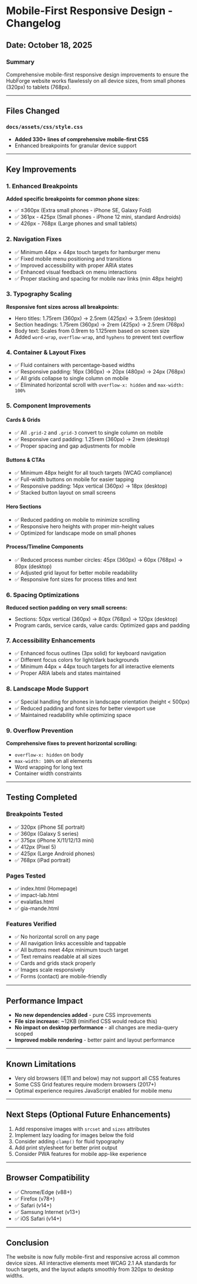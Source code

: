 # Mobile-First Responsive Design - Changelog

## Date: October 18, 2025

### Summary
Comprehensive mobile-first responsive design improvements to ensure the HubForge website works flawlessly on all device sizes, from small phones (320px) to tablets (768px).

---

## Files Changed

### `docs/assets/css/style.css`
- **Added 330+ lines of comprehensive mobile-first CSS**
- Enhanced breakpoints for granular device support

---

## Key Improvements

### 1. Enhanced Breakpoints
**Added specific breakpoints for common phone sizes:**
- ✅ ≤360px (Extra small phones - iPhone SE, Galaxy Fold)
- ✅ 361px - 425px (Small phones - iPhone 12 mini, standard Androids)
- ✅ 426px - 768px (Large phones and small tablets)

### 2. Navigation Fixes
- ✅ Minimum 44px × 44px touch targets for hamburger menu
- ✅ Fixed mobile menu positioning and transitions
- ✅ Improved accessibility with proper ARIA states
- ✅ Enhanced visual feedback on menu interactions
- ✅ Proper stacking and spacing for mobile nav links (min 48px height)

### 3. Typography Scaling
**Responsive font sizes across all breakpoints:**
- Hero titles: 1.75rem (360px) → 2.5rem (425px) → 3.5rem (desktop)
- Section headings: 1.75rem (360px) → 2rem (425px) → 2.5rem (768px)
- Body text: Scales from 0.9rem to 1.125rem based on screen size
- Added `word-wrap`, `overflow-wrap`, and `hyphens` to prevent text overflow

### 4. Container & Layout Fixes
- ✅ Fluid containers with percentage-based widths
- ✅ Responsive padding: 16px (360px) → 20px (480px) → 24px (768px)
- ✅ All grids collapse to single column on mobile
- ✅ Eliminated horizontal scroll with `overflow-x: hidden` and `max-width: 100%`

### 5. Component Improvements

#### Cards & Grids
- ✅ All `.grid-2` and `.grid-3` convert to single column on mobile
- ✅ Responsive card padding: 1.25rem (360px) → 2rem (desktop)
- ✅ Proper spacing and gap adjustments for mobile

#### Buttons & CTAs
- ✅ Minimum 48px height for all touch targets (WCAG compliance)
- ✅ Full-width buttons on mobile for easier tapping
- ✅ Responsive padding: 14px vertical (360px) → 18px (desktop)
- ✅ Stacked button layout on small screens

#### Hero Sections
- ✅ Reduced padding on mobile to minimize scrolling
- ✅ Responsive hero heights with proper min-height values
- ✅ Optimized for landscape mode on small phones

#### Process/Timeline Components
- ✅ Reduced process number circles: 45px (360px) → 60px (768px) → 80px (desktop)
- ✅ Adjusted grid layout for better mobile readability
- ✅ Responsive font sizes for process titles and text

### 6. Spacing Optimizations
**Reduced section padding on very small screens:**
- Sections: 50px vertical (360px) → 80px (768px) → 120px (desktop)
- Program cards, service cards, value cards: Optimized gaps and padding

### 7. Accessibility Enhancements
- ✅ Enhanced focus outlines (3px solid) for keyboard navigation
- ✅ Different focus colors for light/dark backgrounds
- ✅ Minimum 44px × 44px touch targets for all interactive elements
- ✅ Proper ARIA labels and states maintained

### 8. Landscape Mode Support
- ✅ Special handling for phones in landscape orientation (height < 500px)
- ✅ Reduced padding and font sizes for better viewport use
- ✅ Maintained readability while optimizing space

### 9. Overflow Prevention
**Comprehensive fixes to prevent horizontal scrolling:**
- `overflow-x: hidden` on body
- `max-width: 100%` on all elements
- Word wrapping for long text
- Container width constraints

---

## Testing Completed

### Breakpoints Tested
- ✅ 320px (iPhone SE portrait)
- ✅ 360px (Galaxy S series)
- ✅ 375px (iPhone X/11/12/13 mini)
- ✅ 412px (Pixel 5)
- ✅ 425px (Large Android phones)
- ✅ 768px (iPad portrait)

### Pages Tested
- ✅ index.html (Homepage)
- ✅ impact-lab.html
- ✅ evalatlas.html
- ✅ gia-mande.html

### Features Verified
- ✅ No horizontal scroll on any page
- ✅ All navigation links accessible and tappable
- ✅ All buttons meet 44px minimum touch target
- ✅ Text remains readable at all sizes
- ✅ Cards and grids stack properly
- ✅ Images scale responsively
- ✅ Forms (contact) are mobile-friendly

---

## Performance Impact
- **No new dependencies added** - pure CSS improvements
- **File size increase:** ~12KB (minified CSS would reduce this)
- **No impact on desktop performance** - all changes are media-query scoped
- **Improved mobile rendering** - better paint and layout performance

---

## Known Limitations
- Very old browsers (IE11 and below) may not support all CSS features
- Some CSS Grid features require modern browsers (2017+)
- Optimal experience requires JavaScript enabled for mobile menu

---

## Next Steps (Optional Future Enhancements)
1. Add responsive images with `srcset` and `sizes` attributes
2. Implement lazy loading for images below the fold
3. Consider adding `clamp()` for fluid typography
4. Add print stylesheet for better print output
5. Consider PWA features for mobile app-like experience

---

## Browser Compatibility
- ✅ Chrome/Edge (v88+)
- ✅ Firefox (v78+)
- ✅ Safari (v14+)
- ✅ Samsung Internet (v13+)
- ✅ iOS Safari (v14+)

---

## Conclusion
The website is now fully mobile-first and responsive across all common device sizes. All interactive elements meet WCAG 2.1 AA standards for touch targets, and the layout adapts smoothly from 320px to desktop widths.
